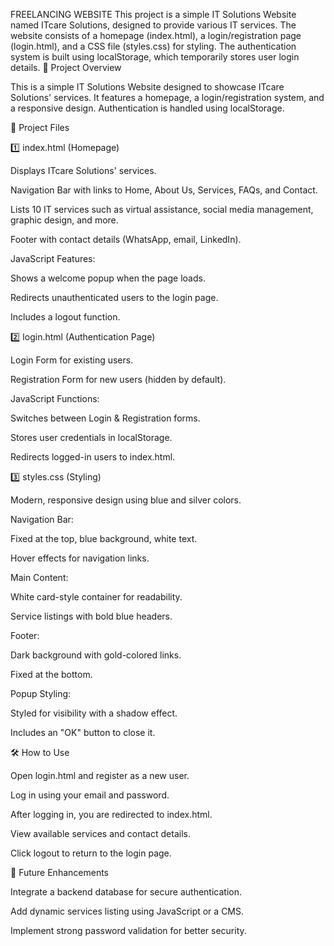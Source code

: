 FREELANCING WEBSITE
This project is a simple IT Solutions Website named ITcare Solutions, designed to provide various IT services. The website consists of a homepage (index.html), a login/registration page (login.html), and a CSS file (styles.css) for styling. The authentication system is built using localStorage, which temporarily stores user login details.
📌 Project Overview

This is a simple IT Solutions Website designed to showcase ITcare Solutions' services. It features a homepage, a login/registration system, and a responsive design. Authentication is handled using localStorage.

📂 Project Files

1️⃣ index.html (Homepage)

Displays ITcare Solutions' services.

Navigation Bar with links to Home, About Us, Services, FAQs, and Contact.

Lists 10 IT services such as virtual assistance, social media management, graphic design, and more.

Footer with contact details (WhatsApp, email, LinkedIn).

JavaScript Features:

Shows a welcome popup when the page loads.

Redirects unauthenticated users to the login page.

Includes a logout function.

2️⃣ login.html (Authentication Page)

Login Form for existing users.

Registration Form for new users (hidden by default).

JavaScript Functions:

Switches between Login & Registration forms.

Stores user credentials in localStorage.

Redirects logged-in users to index.html.

3️⃣ styles.css (Styling)

Modern, responsive design using blue and silver colors.

Navigation Bar:

Fixed at the top, blue background, white text.

Hover effects for navigation links.

Main Content:

White card-style container for readability.

Service listings with bold blue headers.

Footer:

Dark background with gold-colored links.

Fixed at the bottom.

Popup Styling:

Styled for visibility with a shadow effect.

Includes an "OK" button to close it.

🛠️ How to Use

Open login.html and register as a new user.

Log in using your email and password.

After logging in, you are redirected to index.html.

View available services and contact details.

Click logout to return to the login page.

🚀 Future Enhancements

Integrate a backend database for secure authentication.

Add dynamic services listing using JavaScript or a CMS.

Implement strong password validation for better security.
